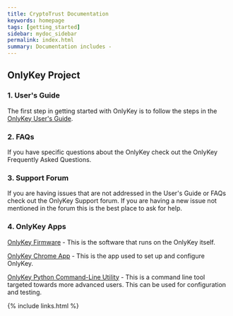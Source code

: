 ```yaml
---
title: CryptoTrust Documentation
keywords: homepage
tags: [getting_started]
sidebar: mydoc_sidebar
permalink: index.html
summary: Documentation includes -
---
```


## OnlyKey Project

### 1. User's Guide

The first step in getting started with OnlyKey is to follow the steps in the [OnlyKey User's Guide](https://crp.to/okstart).

### 2. FAQs

If you have specific questions about the OnlyKey check out the OnlyKey Frequently Asked Questions.

### 3. Support Forum

If you are having issues that are not addressed in the User's Guide or FAQs check out the OnlyKey Support forum. If you are having a new issue not mentioned in the forum this is the best place to ask for help.

### 4. OnlyKey Apps

[OnlyKey Firmware](https://github.com/trustcrypto/python-onlykey) - This is the software that runs on the OnlyKey itself. 

[OnlyKey Chrome App](https://github.com/trustcrypto/python-onlykey) - This is the app used to set up and configure OnlyKey.

[OnlyKey Python Command-Line Utility](https://github.com/trustcrypto/python-onlykey) - This is a command line tool targeted towards more advanced users. This can be used for configuration and testing.

{% include links.html %}
